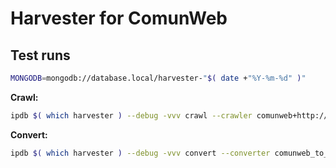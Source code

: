 # Harvester for ComunWeb

## Test runs

```bash
MONGODB=mongodb://database.local/harvester-"$( date +"%Y-%m-%d" )"
```

**Crawl:**

```bash
ipdb $( which harvester ) --debug -vvv crawl --crawler comunweb+http://www.comune.trento.it/ --storage "${MONGODB}"/cweb_trento --storage-option clean_first=true
```

**Convert:**
```bash
ipdb $( which harvester ) --debug -vvv convert --converter comunweb_to_ckan --converter-option org_name=comune-di-trento --converter-option org_title="Comune di Trento" --input "${MONGODB}"/cweb_trento --output "${MONGODB}"/cweb_trento_clean --output-option clean_first=true
```
